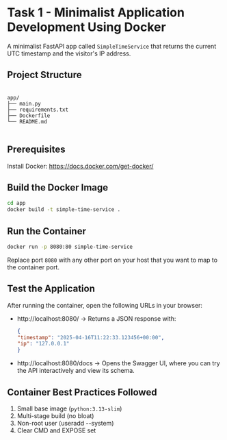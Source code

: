 # Task 1 - Minimalist Application Development Using Docker

A minimalist FastAPI app called `SimpleTimeService` that returns the current UTC timestamp and the visitor's IP address.

## Project Structure

<pre> <code>
app/
├── main.py
├── requirements.txt
├── Dockerfile
└── README.md
</code> </pre>

## Prerequisites

Install Docker: https://docs.docker.com/get-docker/

## Build the Docker Image

```bash
cd app
docker build -t simple-time-service .
```

## Run the Container

```bash
docker run -p 8080:80 simple-time-service
```

Replace port `8080` with any other port on your host that you want to map to the container port.

## Test the Application

After running the container, open the following URLs in your browser:

- http://localhost:8080/
→ Returns a JSON response with:

    ```json
    {
    "timestamp": "2025-04-16T11:22:33.123456+00:00",
    "ip": "127.0.0.1"
    }
    ```

- http://localhost:8080/docs
→ Opens the Swagger UI, where you can try the API interactively and view its schema.

## Container Best Practices Followed

1. Small base image (`python:3.13-slim`)
1. Multi-stage build (no bloat)
1. Non-root user (useradd --system)
1. Clear CMD and EXPOSE set
